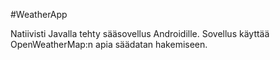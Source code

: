 #WeatherApp

Natiivisti Javalla tehty sääsovellus Androidille. Sovellus käyttää OpenWeatherMap:n apia säädatan hakemiseen.
